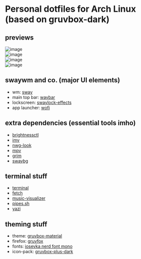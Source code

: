 # Personal dotfiles for Arch Linux (based on gruvbox-dark)

## previews

![image](https://github.com/user-attachments/assets/74cbcdf9-ec98-4614-ad2a-327a79dbd3d5)
<br>
![image](https://github.com/user-attachments/assets/9980989d-43f6-4b1e-9f0a-5af3734d7a07)
<br>
![image](https://github.com/user-attachments/assets/df9aaf50-3031-493f-ad0f-d4c35e23db6c)
<br>
![image](https://github.com/user-attachments/assets/9c51b75c-249f-4dd3-bc2f-9d743ba741e0)

##  swaywm and co. (major UI elements)

* wm: [sway](https://github.com/swaywm/sway)
* main top bar: [waybar](https://github.com/Alexays/Waybar)
* lockscreen: [swaylock-effects](https://github.com/mortie/swaylock-effects)
* app launcher: [wofi](https://hg.sr.ht/~scoopta/wofi)

## extra dependencies (essential tools imho)

* [brightnessctl](https://github.com/Hummer12007/brightnessctl)
* [imv](https://github.com/eXeC64/imv)
* [nwg-look](https://github.com/nwg-piotr/nwg-look)
* [mpv](https://github.com/mpv-player/mpv)
*  [grim](https://github.com/emersion/grim)
* [swaybg](https://github.com/swaywm/swaybg)
## terminal stuff

* [ terminal](https://codeberg.org/dnkl/foot) 
* [fetch](https://github.com/fastfetch-cli/fastfetch)
* [music-visualizer](https://github.com/karlstav/cava)
* [pipes.sh](https://github.com/pipeseroni/pipes.sh)
* [yazi](https://github.com/sxyazi/yazi)
## theming stuff

* theme: [gruvbox-material](https://github.com/sainnhe/gruvbox-material)
* firefox: [gruvfox](https://github.com/FirefoxCSSThemers/GruvFox)
* fonts: [iosevka nerd font mono](https://www.nerdfonts.com/)
* icon-pack: [gruvbox-plus-dark](https://github.com/SylEleuth/gruvbox-plus-icon-pack)
